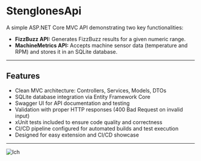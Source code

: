 # StenglonesApi

A simple ASP.NET Core MVC API demonstrating two key functionalities:

- **FizzBuzz API:** Generates FizzBuzz results for a given numeric range.
- **MachineMetrics API:** Accepts machine sensor data (temperature and RPM) and stores it in an SQLite database.

---

## Features

- Clean MVC architecture: Controllers, Services, Models, DTOs  
- SQLite database integration via Entity Framework Core  
- Swagger UI for API documentation and testing  
- Validation with proper HTTP responses (400 Bad Request on invalid input)
- xUnit tests included to ensure code quality and correctness
- CI/CD pipeline configured for automated builds and test execution
- Designed for easy extension and CI/CD showcase  

---


![Ich]([https://link-zu-deinem-bild.jpg](https://media.licdn.com/dms/image/v2/C4D03AQFCGZaJI0BPYg/profile-displayphoto-shrink_800_800/profile-displayphoto-shrink_800_800/0/1621252759983?e=1756339200&v=beta&t=JdfHi3t9RrUvwA9q9TFdjaW4Ejpty4lOIzHKM9JxQUw))
